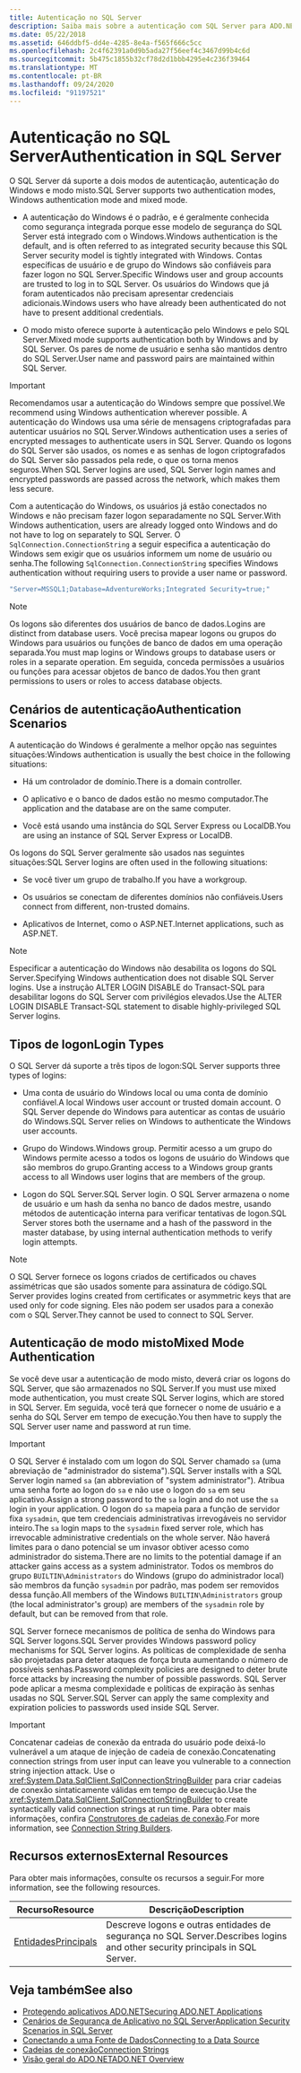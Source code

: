```yaml
---
title: Autenticação no SQL Server
description: Saiba mais sobre a autenticação com SQL Server para ADO.NET, incluindo o modo de autenticação do Windows e o modo misto.
ms.date: 05/22/2018
ms.assetid: 646ddbf5-dd4e-4285-8e4a-f565f666c5cc
ms.openlocfilehash: 2c4f62391a0d9b5ada27f56eef4c3467d99b4c6d
ms.sourcegitcommit: 5b475c1855b32cf78d2d1bbb4295e4c236f39464
ms.translationtype: MT
ms.contentlocale: pt-BR
ms.lasthandoff: 09/24/2020
ms.locfileid: "91197521"
---
```

# <a name="authentication-in-sql-server"></a><span data-ttu-id="76c52-103">Autenticação no SQL Server</span><span class="sxs-lookup"><span data-stu-id="76c52-103">Authentication in SQL Server</span></span>

<span data-ttu-id="76c52-104">O SQL Server dá suporte a dois modos de autenticação, autenticação do Windows e modo misto.</span><span class="sxs-lookup"><span data-stu-id="76c52-104">SQL Server supports two authentication modes, Windows authentication mode and mixed mode.</span></span>  
  
- <span data-ttu-id="76c52-105">A autenticação do Windows é o padrão, e é geralmente conhecida como segurança integrada porque esse modelo de segurança do SQL Server está integrado com o Windows.</span><span class="sxs-lookup"><span data-stu-id="76c52-105">Windows authentication is the default, and is often referred to as integrated security because this SQL Server security model is tightly integrated with Windows.</span></span> <span data-ttu-id="76c52-106">Contas específicas de usuário e de grupo do Windows são confiáveis para fazer logon no SQL Server.</span><span class="sxs-lookup"><span data-stu-id="76c52-106">Specific Windows user and group accounts are trusted to log in to SQL Server.</span></span> <span data-ttu-id="76c52-107">Os usuários do Windows que já foram autenticados não precisam apresentar credenciais adicionais.</span><span class="sxs-lookup"><span data-stu-id="76c52-107">Windows users who have already been authenticated do not have to present additional credentials.</span></span>  
  
- <span data-ttu-id="76c52-108">O modo misto oferece suporte à autenticação pelo Windows e pelo SQL Server.</span><span class="sxs-lookup"><span data-stu-id="76c52-108">Mixed mode supports authentication both by Windows and by SQL Server.</span></span> <span data-ttu-id="76c52-109">Os pares de nome de usuário e senha são mantidos dentro do SQL Server.</span><span class="sxs-lookup"><span data-stu-id="76c52-109">User name and password pairs are maintained within SQL Server.</span></span>  
  
> [!IMPORTANT]
> <span data-ttu-id="76c52-110">Recomendamos usar a autenticação do Windows sempre que possível.</span><span class="sxs-lookup"><span data-stu-id="76c52-110">We recommend using Windows authentication wherever possible.</span></span> <span data-ttu-id="76c52-111">A autenticação do Windows usa uma série de mensagens criptografadas para autenticar usuários no SQL Server.</span><span class="sxs-lookup"><span data-stu-id="76c52-111">Windows authentication uses a series of encrypted messages to authenticate users in SQL Server.</span></span> <span data-ttu-id="76c52-112">Quando os logons do SQL Server são usados, os nomes e as senhas de logon criptografados do SQL Server são passados pela rede, o que os torna menos seguros.</span><span class="sxs-lookup"><span data-stu-id="76c52-112">When SQL Server logins are used, SQL Server login names and encrypted passwords are passed across the network, which makes them less secure.</span></span>  
  
 <span data-ttu-id="76c52-113">Com a autenticação do Windows, os usuários já estão conectados no Windows e não precisam fazer logon separadamente no SQL Server.</span><span class="sxs-lookup"><span data-stu-id="76c52-113">With Windows authentication, users are already logged onto Windows and do not have to log on separately to SQL Server.</span></span> <span data-ttu-id="76c52-114">O `SqlConnection.ConnectionString` a seguir especifica a autenticação do Windows sem exigir que os usuários informem um nome de usuário ou senha.</span><span class="sxs-lookup"><span data-stu-id="76c52-114">The following `SqlConnection.ConnectionString` specifies Windows authentication without requiring users to provide a user name or password.</span></span>  
  
```csharp  
"Server=MSSQL1;Database=AdventureWorks;Integrated Security=true;"
```  
  
> [!NOTE]
> <span data-ttu-id="76c52-115">Os logons são diferentes dos usuários de banco de dados.</span><span class="sxs-lookup"><span data-stu-id="76c52-115">Logins are distinct from database users.</span></span> <span data-ttu-id="76c52-116">Você precisa mapear logons ou grupos do Windows para usuários ou funções de banco de dados em uma operação separada.</span><span class="sxs-lookup"><span data-stu-id="76c52-116">You must map logins or Windows groups to database users or roles in a separate operation.</span></span> <span data-ttu-id="76c52-117">Em seguida, conceda permissões a usuários ou funções para acessar objetos de banco de dados.</span><span class="sxs-lookup"><span data-stu-id="76c52-117">You then grant permissions to users or roles to access database objects.</span></span>  
  
## <a name="authentication-scenarios"></a><span data-ttu-id="76c52-118">Cenários de autenticação</span><span class="sxs-lookup"><span data-stu-id="76c52-118">Authentication Scenarios</span></span>  

 <span data-ttu-id="76c52-119">A autenticação do Windows é geralmente a melhor opção nas seguintes situações:</span><span class="sxs-lookup"><span data-stu-id="76c52-119">Windows authentication is usually the best choice in the following situations:</span></span>  
  
- <span data-ttu-id="76c52-120">Há um controlador de domínio.</span><span class="sxs-lookup"><span data-stu-id="76c52-120">There is a domain controller.</span></span>  
  
- <span data-ttu-id="76c52-121">O aplicativo e o banco de dados estão no mesmo computador.</span><span class="sxs-lookup"><span data-stu-id="76c52-121">The application and the database are on the same computer.</span></span>  
  
- <span data-ttu-id="76c52-122">Você está usando uma instância do SQL Server Express ou LocalDB.</span><span class="sxs-lookup"><span data-stu-id="76c52-122">You are using an instance of SQL Server Express or LocalDB.</span></span>  
  
 <span data-ttu-id="76c52-123">Os logons do SQL Server geralmente são usados nas seguintes situações:</span><span class="sxs-lookup"><span data-stu-id="76c52-123">SQL Server logins are often used in the following situations:</span></span>  
  
- <span data-ttu-id="76c52-124">Se você tiver um grupo de trabalho.</span><span class="sxs-lookup"><span data-stu-id="76c52-124">If you have a workgroup.</span></span>  
  
- <span data-ttu-id="76c52-125">Os usuários se conectam de diferentes domínios não confiáveis.</span><span class="sxs-lookup"><span data-stu-id="76c52-125">Users connect from different, non-trusted domains.</span></span>  
  
- <span data-ttu-id="76c52-126">Aplicativos de Internet, como o ASP.NET.</span><span class="sxs-lookup"><span data-stu-id="76c52-126">Internet applications, such as ASP.NET.</span></span>  
  
> [!NOTE]
> <span data-ttu-id="76c52-127">Especificar a autenticação do Windows não desabilita os logons do SQL Server.</span><span class="sxs-lookup"><span data-stu-id="76c52-127">Specifying Windows authentication does not disable SQL Server logins.</span></span> <span data-ttu-id="76c52-128">Use a instrução ALTER LOGIN DISABLE do Transact-SQL para desabilitar logons do SQL Server com privilégios elevados.</span><span class="sxs-lookup"><span data-stu-id="76c52-128">Use the ALTER LOGIN DISABLE Transact-SQL statement to disable highly-privileged SQL Server logins.</span></span>  
  
## <a name="login-types"></a><span data-ttu-id="76c52-129">Tipos de logon</span><span class="sxs-lookup"><span data-stu-id="76c52-129">Login Types</span></span>  

 <span data-ttu-id="76c52-130">O SQL Server dá suporte a três tipos de logon:</span><span class="sxs-lookup"><span data-stu-id="76c52-130">SQL Server supports three types of logins:</span></span>  
  
- <span data-ttu-id="76c52-131">Uma conta de usuário do Windows local ou uma conta de domínio confiável.</span><span class="sxs-lookup"><span data-stu-id="76c52-131">A local Windows user account or trusted domain account.</span></span> <span data-ttu-id="76c52-132">O SQL Server depende do Windows para autenticar as contas de usuário do Windows.</span><span class="sxs-lookup"><span data-stu-id="76c52-132">SQL Server relies on Windows to authenticate the Windows user accounts.</span></span>  
  
- <span data-ttu-id="76c52-133">Grupo do Windows.</span><span class="sxs-lookup"><span data-stu-id="76c52-133">Windows group.</span></span> <span data-ttu-id="76c52-134">Permitir acesso a um grupo do Windows permite acesso a todos os logons de usuário do Windows que são membros do grupo.</span><span class="sxs-lookup"><span data-stu-id="76c52-134">Granting access to a Windows group grants access to all Windows user logins that are members of the group.</span></span>  
  
- <span data-ttu-id="76c52-135">Logon do SQL Server.</span><span class="sxs-lookup"><span data-stu-id="76c52-135">SQL Server login.</span></span> <span data-ttu-id="76c52-136">O SQL Server armazena o nome de usuário e um hash da senha no banco de dados mestre, usando métodos de autenticação interna para verificar tentativas de logon.</span><span class="sxs-lookup"><span data-stu-id="76c52-136">SQL Server stores both the username and a hash of the password in the master database, by using internal authentication methods to verify login attempts.</span></span>  
  
> [!NOTE]
> <span data-ttu-id="76c52-137">O SQL Server fornece os logons criados de certificados ou chaves assimétricas que são usados somente para assinatura de código.</span><span class="sxs-lookup"><span data-stu-id="76c52-137">SQL Server provides logins created from certificates or asymmetric keys that are used only for code signing.</span></span> <span data-ttu-id="76c52-138">Eles não podem ser usados para a conexão com o SQL Server.</span><span class="sxs-lookup"><span data-stu-id="76c52-138">They cannot be used to connect to SQL Server.</span></span>  
  
## <a name="mixed-mode-authentication"></a><span data-ttu-id="76c52-139">Autenticação de modo misto</span><span class="sxs-lookup"><span data-stu-id="76c52-139">Mixed Mode Authentication</span></span>  

 <span data-ttu-id="76c52-140">Se você deve usar a autenticação de modo misto, deverá criar os logons do SQL Server, que são armazenados no SQL Server.</span><span class="sxs-lookup"><span data-stu-id="76c52-140">If you must use mixed mode authentication, you must create SQL Server logins, which are stored in SQL Server.</span></span> <span data-ttu-id="76c52-141">Em seguida, você terá que fornecer o nome de usuário e a senha do SQL Server em tempo de execução.</span><span class="sxs-lookup"><span data-stu-id="76c52-141">You then have to supply the SQL Server user name and password at run time.</span></span>  
  
> [!IMPORTANT]
> <span data-ttu-id="76c52-142">O SQL Server é instalado com um logon do SQL Server chamado `sa` (uma abreviação de "administrador do sistema").</span><span class="sxs-lookup"><span data-stu-id="76c52-142">SQL Server installs with a SQL Server login named `sa` (an abbreviation of "system administrator").</span></span> <span data-ttu-id="76c52-143">Atribua uma senha forte ao logon do `sa` e não use o logon do `sa` em seu aplicativo.</span><span class="sxs-lookup"><span data-stu-id="76c52-143">Assign a strong password to the `sa` login and do not use the `sa` login in your application.</span></span> <span data-ttu-id="76c52-144">O logon do `sa` mapeia para a função de servidor fixa `sysadmin`, que tem credenciais administrativas irrevogáveis no servidor inteiro.</span><span class="sxs-lookup"><span data-stu-id="76c52-144">The `sa` login maps to the `sysadmin` fixed server role, which has irrevocable administrative credentials on the whole server.</span></span> <span data-ttu-id="76c52-145">Não haverá limites para o dano potencial se um invasor obtiver acesso como administrador do sistema.</span><span class="sxs-lookup"><span data-stu-id="76c52-145">There are no limits to the potential damage if an attacker gains access as a system administrator.</span></span> <span data-ttu-id="76c52-146">Todos os membros do grupo `BUILTIN\Administrators` do Windows (grupo do administrador local) são membros da função `sysadmin` por padrão, mas podem ser removidos dessa função.</span><span class="sxs-lookup"><span data-stu-id="76c52-146">All members of the Windows `BUILTIN\Administrators` group (the local administrator's group) are members of the `sysadmin` role by default, but can be removed from that role.</span></span>  
  
 <span data-ttu-id="76c52-147">SQL Server fornece mecanismos de política de senha do Windows para SQL Server logons.</span><span class="sxs-lookup"><span data-stu-id="76c52-147">SQL Server provides Windows password policy mechanisms for SQL Server logins.</span></span> <span data-ttu-id="76c52-148">As políticas de complexidade de senha são projetadas para deter ataques de força bruta aumentando o número de possíveis senhas.</span><span class="sxs-lookup"><span data-stu-id="76c52-148">Password complexity policies are designed to deter brute force attacks by increasing the number of possible passwords.</span></span> <span data-ttu-id="76c52-149">SQL Server pode aplicar a mesma complexidade e políticas de expiração às senhas usadas no SQL Server.</span><span class="sxs-lookup"><span data-stu-id="76c52-149">SQL Server can apply the same complexity and expiration policies to passwords used inside SQL Server.</span></span>  
  
> [!IMPORTANT]
> <span data-ttu-id="76c52-150">Concatenar cadeias de conexão da entrada do usuário pode deixá-lo vulnerável a um ataque de injeção de cadeia de conexão.</span><span class="sxs-lookup"><span data-stu-id="76c52-150">Concatenating connection strings from user input can leave you vulnerable to a connection string injection attack.</span></span> <span data-ttu-id="76c52-151">Use o <xref:System.Data.SqlClient.SqlConnectionStringBuilder> para criar cadeias de conexão sintaticamente válidas em tempo de execução.</span><span class="sxs-lookup"><span data-stu-id="76c52-151">Use the <xref:System.Data.SqlClient.SqlConnectionStringBuilder> to create syntactically valid connection strings at run time.</span></span> <span data-ttu-id="76c52-152">Para obter mais informações, confira [Construtores de cadeias de conexão](../connection-string-builders.md).</span><span class="sxs-lookup"><span data-stu-id="76c52-152">For more information, see [Connection String Builders](../connection-string-builders.md).</span></span>  
  
## <a name="external-resources"></a><span data-ttu-id="76c52-153">Recursos externos</span><span class="sxs-lookup"><span data-stu-id="76c52-153">External Resources</span></span>  

 <span data-ttu-id="76c52-154">Para obter mais informações, consulte os recursos a seguir.</span><span class="sxs-lookup"><span data-stu-id="76c52-154">For more information, see the following resources.</span></span>  
  
|<span data-ttu-id="76c52-155">Recurso</span><span class="sxs-lookup"><span data-stu-id="76c52-155">Resource</span></span>|<span data-ttu-id="76c52-156">Descrição</span><span class="sxs-lookup"><span data-stu-id="76c52-156">Description</span></span>|  
|--------------|-----------------|  
|[<span data-ttu-id="76c52-157">Entidades</span><span class="sxs-lookup"><span data-stu-id="76c52-157">Principals</span></span>](/sql/relational-databases/security/authentication-access/principals-database-engine)|<span data-ttu-id="76c52-158">Descreve logons e outras entidades de segurança no SQL Server.</span><span class="sxs-lookup"><span data-stu-id="76c52-158">Describes logins and other security principals in SQL Server.</span></span>|  
  
## <a name="see-also"></a><span data-ttu-id="76c52-159">Veja também</span><span class="sxs-lookup"><span data-stu-id="76c52-159">See also</span></span>

- [<span data-ttu-id="76c52-160">Protegendo aplicativos ADO.NET</span><span class="sxs-lookup"><span data-stu-id="76c52-160">Securing ADO.NET Applications</span></span>](../securing-ado-net-applications.md)
- [<span data-ttu-id="76c52-161">Cenários de Segurança de Aplicativo no SQL Server</span><span class="sxs-lookup"><span data-stu-id="76c52-161">Application Security Scenarios in SQL Server</span></span>](application-security-scenarios-in-sql-server.md)
- [<span data-ttu-id="76c52-162">Conectando a uma Fonte de Dados</span><span class="sxs-lookup"><span data-stu-id="76c52-162">Connecting to a Data Source</span></span>](../connecting-to-a-data-source.md)
- [<span data-ttu-id="76c52-163">Cadeias de conexão</span><span class="sxs-lookup"><span data-stu-id="76c52-163">Connection Strings</span></span>](../connection-strings.md)
- [<span data-ttu-id="76c52-164">Visão geral do ADO.NET</span><span class="sxs-lookup"><span data-stu-id="76c52-164">ADO.NET Overview</span></span>](../ado-net-overview.md)
